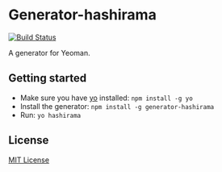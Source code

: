 # Generator-hashirama
[![Build Status](https://secure.travis-ci.org/tisvasconcelos/generator-hashirama.png?branch=master)](https://travis-ci.org/tisvasconcelos/generator-hashirama)

A generator for Yeoman.

## Getting started
- Make sure you have [yo](https://github.com/yeoman/yo) installed:
    `npm install -g yo`
- Install the generator: `npm install -g generator-hashirama`
- Run: `yo hashirama`

## License
[MIT License](http://en.wikipedia.org/wiki/MIT_License)
